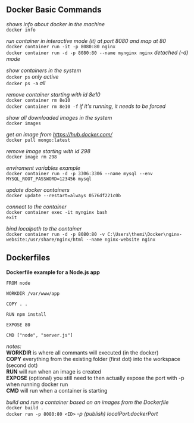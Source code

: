 ## Docker Basic Commands

_shows info about docker in the machine_  
`docker info` 

_run container in interactive mode (it) at port 8080 and map at 80_  
`docker container run -it -p 8080:80 nginx`  
`docker container run -d -p 8080:80 --name mynginx nginx` _detached (-d) mode_

_show containers in the system_  
`docker ps` _only active_  
`docker ps -a` _all_  

_remove container starting with id 8e10_  
`docker container rm 8e10`   
`docker container rm 8e10 -f` _if it's running, it needs to be forced_

_show all downloaded images in the system_  
`docker images`  

_get an image from https://hub.docker.com/_  
`docker pull mongo:latest`

_remove image starting with id 298_  
`docker image rm 298` 

_enviroment variables example_  
`docker container run -d -p 3306:3306 --name mysql --env MYSQL_ROOT_PASSWORD=123456 mysql`

_update docker containers_  
`docker update --restart=always 0576df221c0b`

_connect to the container_  
`docker container exec -it mynginx bash`  
`exit`

_bind localpath to the container_  
`docker container run -d -p 8080:80 -v C:\Users\themi\Docker\nginx-website:/usr/share/nginx/html --name nginx-website nginx`

## Dockerfiles

__Dockerfile example for a Node.js app__

`FROM node`

`WORKDIR /var/www/app`

`COPY . .`

`RUN npm install`

`EXPOSE 80`

`CMD ["node", "server.js"]`

_notes:_  
__WORKDIR__ is where all commants will executed (in the docker)  
__COPY__ everything from the existing folder (first dot) into the workspace (second dot)  
__RUN__ will run when an image is created  
__EXPOSE__ (optional) you still need to then actually expose the port with -p when running docker run  
__CMD__ will run when a container is starting  

_build and run a container based on an images from the Dockerfile_  
`docker build .`  
`docker run -p 8080:80 <ID>` _-p (publish) localPort:dockerPort_

